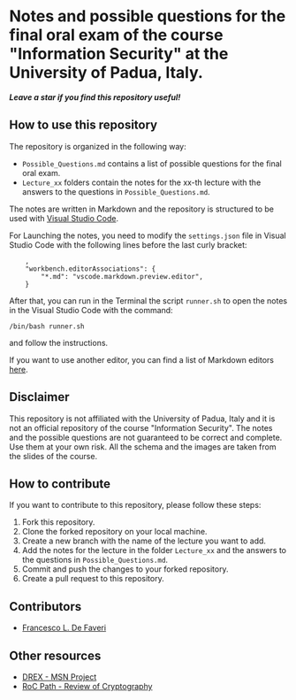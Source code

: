 # Notes and possible questions for the final oral exam of the course "Information Security" at the University of Padua, Italy.

***_Leave a star if you find this repository useful!_***

## How to use this repository
The repository is organized in the following way:
- `Possible_Questions.md` contains a list of possible questions for the final oral exam.
- `Lecture_xx` folders contain the notes for the xx-th lecture with the answers to the questions in `Possible_Questions.md`.

The notes are written in Markdown and the repository is structured to be used with [Visual Studio Code](https://code.visualstudio.com/).

For Launching the notes, you need to modify the `settings.json` file in Visual Studio Code with the following lines before the last curly bracket:

``` 
    ,
    "workbench.editorAssociations": {   
        "*.md": "vscode.markdown.preview.editor",
    }
```

After that, you can run in the Terminal the script `runner.sh` to open the notes in the Visual Studio Code with the command:

```
/bin/bash runner.sh
```

and follow the instructions.

If you want to use another editor, you can find a list of Markdown editors [here](https://www.markdownguide.org/tools/).

## Disclaimer
This repository is not affiliated with the University of Padua, Italy and it is not an official repository of the course "Information Security". The notes and the possible questions are not guaranteed to be correct and complete. Use them at your own risk.
All the schema and the images are taken from the slides of the course.

## How to contribute
If you want to contribute to this repository, please follow these steps:
1. Fork this repository.
2. Clone the forked repository on your local machine.
3. Create a new branch with the name of the lecture you want to add.
4. Add the notes for the lecture in the folder `Lecture_xx` and the answers to the questions in `Possible_Questions.md`.
5. Commit and push the changes to your forked repository.
6. Create a pull request to this repository.

## Contributors
- [Francesco L. De Faveri](https://kekkodf.github.io/kdf.github.io/)

## Other resources
- [DREX - MSN Project](https://github.com/Kekkodf/DREX)
- [RoC Path - Review of Cryptography](https://github.com/Kekkodf/RoC-Path-Information-Security)